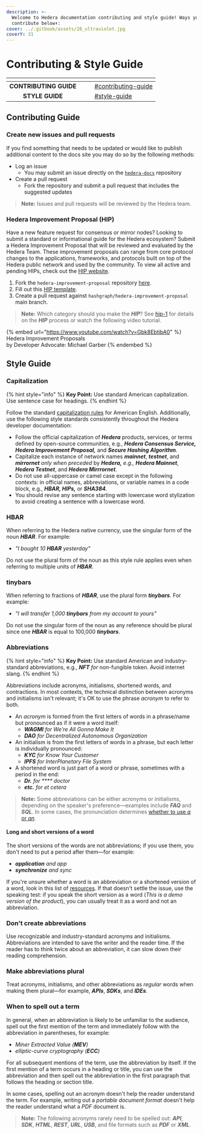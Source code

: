 ```yaml
---
description: >-
  Welcome to Hedera documentation contributing and style guide! Ways you can
  contribute below⬇:
cover: ../.gitbook/assets/28_ultraviolet.jpg
coverY: 31
---
```


# Contributing & Style Guide

<table data-card-size="large" data-view="cards"><thead><tr><th align="center"></th><th data-hidden></th><th data-hidden></th><th data-hidden data-card-target data-type="content-ref"></th></tr></thead><tbody><tr><td align="center"><strong>CONTRIBUTING GUIDE</strong></td><td></td><td></td><td><a href="contributing-guide.md#contributing-guide">#contributing-guide</a></td></tr><tr><td align="center"><strong>STYLE GUIDE</strong></td><td></td><td></td><td><a href="contributing-guide.md#style-guide">#style-guide</a></td></tr></tbody></table>

## Contributing Guide

### Create new issues and pull requests

If you find something that needs to be updated or would like to publish additional content to the docs site you may do so by the following methods:

* Log an issue
  * You may submit an issue directly on the [`hedera-docs`](https://github.com/hashgraph/hedera-docs) repository
* Create a pull request
  * Fork the repository and submit a pull request that includes the suggested updates

> **Note:** Issues and pull requests will be reviewed by the Hedera team.

### Hedera Improvement Proposal (HIP)

Have a new feature request for consensus or mirror nodes? Looking to submit a standard or informational guide for the Hedera ecosystem? Submit a Hedera Improvement Proposal that will be reviewed and evaluated by the Hedera Team. These improvement proposals can range from core protocol changes to the applications, frameworks, and protocols built on top of the Hedera public network and used by the community. To view all active and pending HIPs, check out the [HIP website](https://hips.hedera.com/).&#x20;

1. Fork the `hedera-improvement-proposal` repository [here](https://github.com/hashgraph/hedera-improvement-proposal).&#x20;
2. Fill out this [HIP template](https://github.com/hashgraph/hedera-improvement-proposal/blob/main/hip-0000-template.md).
3. Create a pull request against `hashgraph/hedera-improvement-proposal` main branch.

> **Note:** Which category should you make the _**HIP**_? See [hip-1](https://github.com/hashgraph/hedera-improvement-proposal/blob/main/HIP/hip-1.md) for details on the _**HIP**_ process or watch the following video tutorial.

{% embed url="https://www.youtube.com/watch?v=Gbk8EbtibA0" %}
Hedera Improvement Proposals\
by Developer Advocate: Michael Garber
{% endembed %}

## Style Guide

### Capitalization

{% hint style="info" %}
**Key Point:** Use standard American capitalization. Use sentence case for headings.&#x20;
{% endhint %}

Follow the standard [capitalization rules](https://owl.purdue.edu/owl/general\_writing/mechanics/help\_with\_capitals.html) for American English. Additionally, use the following style standards consistently throughout the Hedera developer documentation:

* Follow the official capitalization of _**Hedera**_ products, services, or terms defined by open-source communities, e.g., _**Hedera Consensus Service, Hedera Improvement Proposal,**_ and _**Secure Hashing Algorithm**._
* Capitalize each instance of network names _**mainnet**_, _**testnet**_, and _**mirrornet** only when preceded_ by _**Hedera,** e.g., **Hedera Mainnet**_, _**Hedera Testnet**_, and _**Hedera Mirrrornet**_.
* Do not use all-uppercase or camel case except in the following contexts: in official names, abbreviations, or variable names in a code block, e.g., _**HBAR, HIPs,**_ or _**SHA384**._
* You should revise any sentence starting with lowercase word stylization to avoid creating a sentence with a lowercase word.

### HBAR

When referring to the Hedera native currency, use the singular form of the noun _**HBAR**_. For example:&#x20;

* _"I bought 10 **HBAR** yesterday"_

Do not use the plural form of the noun as this style rule applies even when referring to multiple units of _**HBAR**_.&#x20;

### tinybars

When referring to fractions of _**HBAR**_, use the plural form _**tinybars**_. For example:&#x20;

* _"I will transfer 1,000 **tinybars** from my account to yours"_

Do not use the singular form of the noun as any reference should be plural since one _**HBAR**_ is equal to 100,000 _**tinybars**_.

### Abbreviations

{% hint style="info" %}
**Key Point:** Use standard American and industry-standard abbreviations, e.g., _**NFT** for_ non-fungible token. Avoid internet slang.&#x20;
{% endhint %}

Abbreviations include acronyms, initialisms, shortened words, and contractions. In most contexts, the technical distinction between acronyms and initialisms isn't relevant; it's OK to use the phrase _acronym_ to refer to both.

* An _acronym_ is formed from the first letters of words in a phrase/name but pronounced as if it were a word itself:
  * _**WAGMI** for We're All Gonna Make It_
  * _**DAO** for Decentralized Autonomous Organization_
* An initialism is from the first letters of words in a phrase, but each letter is individually pronounced:&#x20;
  * _**KYC** for Know Your Customer_
  * _**IPFS** for InterPlanetary File System_
* A shortened word is just part of a word or phrase, sometimes with a period in the end:
  * &#x20;_**Dr.** for **** doctor_
  * _**etc.** for et cetera_

> **Note:** Some abbreviations can be either acronyms or initialisms, depending on the speaker's preference—examples include _**FAQ**_ and _**SQL**_. In some cases, the pronunciation determines [whether to use _a_ or _an_](https://developers.google.com/style/articles).

#### Long and short versions of a word <a href="#long-and-short-versions" id="long-and-short-versions"></a>

The short versions of the words are not abbreviations; if you use them, you don't need to put a period after them—for example:

* _**application** and app_
* _**synchronize** and sync_

If you're unsure whether a word is an abbreviation or a shortened version of a word, look in this list of [resources](https://developers.google.com/style#editorial-resources). If that doesn't settle the issue, use the speaking test: if you speak the short version as a word (_This is a demo version of the product_), you can usually treat it as a word and not an abbreviation.

### Don't create abbreviations <a href="#creating-abbreviations" id="creating-abbreviations"></a>

Use recognizable and industry-standard acronyms and initialisms. Abbreviations are intended to save the writer and the reader time. If the reader has to think twice about an abbreviation, it can slow down their reading comprehension.

### Make abbreviations plural <a href="#making-abbreviations-plural" id="making-abbreviations-plural"></a>

Treat acronyms, initialisms, and other abbreviations as _regular_ words when making them plural—for example, _**APIs**_, _**SDKs**_, and _**IDEs**_.

### When to spell out a term <a href="#spelling-out" id="spelling-out"></a>

In general, when an abbreviation is likely to be unfamiliar to the audience, spell out the first mention of the term and immediately follow with the abbreviation in parentheses, for example:

* _Miner Extracted Value (**MEV**)_
* _elliptic-curve cryptography (**ECC**)_

For all subsequent mentions of the term, use the abbreviation by itself. If the first mention of a term occurs in a heading or title, you can use the abbreviation and then spell out the abbreviation in the first paragraph that follows the heading or section title.&#x20;

In some cases, spelling out an acronym doesn't help the reader understand the term. For example, writing out a _portable document format_ doesn't help the reader understand what a _PDF_ document is.

> **Note:** The following acronyms rarely need to be spelled out: _**API**_, _**SDK**_, _**HTML**_, _**REST**_, _**URL**_, _**USB**_, and file formats such as _**PDF**_ or _**XML**_.
